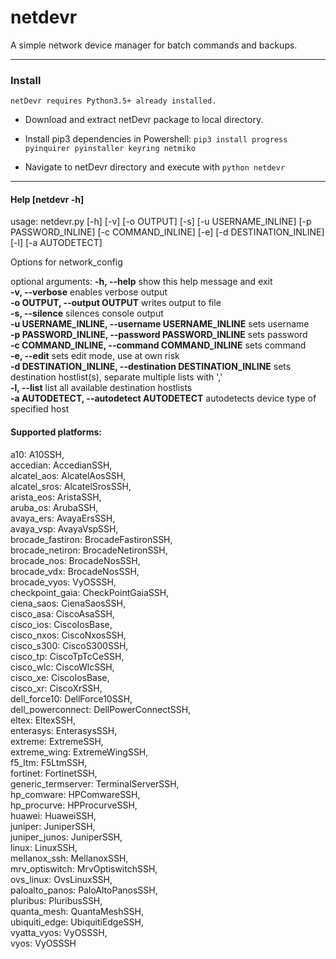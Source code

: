 # netdevr
A simple network device manager for batch commands and backups.

---

### Install
```
netDevr requires Python3.5+ already installed.
```
- Download and extract netDevr package to local directory.

- Install pip3 dependencies in Powershell: `pip3 install progress pyinquirer pyinstaller keyring netmiko`   

- Navigate to netDevr directory and execute with `python netdevr`

---
#### Help [netdevr -h]

usage: netdevr.py [-h] [-v] [-o OUTPUT] [-s] [-u USERNAME_INLINE] [-p PASSWORD_INLINE] [-c COMMAND_INLINE] [-e]
                  [-d DESTINATION_INLINE] [-l] [-a AUTODETECT]

Options for network_config

optional arguments:
  **-h, --help**            show this help message and exit     
  **-v, --verbose**         enables verbose output      
  **-o OUTPUT, --output OUTPUT**
                        writes output to file     
  **-s, --silence**         silences console output     
  **-u USERNAME_INLINE, --username USERNAME_INLINE**
                        sets username     
  **-p PASSWORD_INLINE, --password PASSWORD_INLINE**
                        sets password     
  **-c COMMAND_INLINE, --command COMMAND_INLINE**
                        sets command      
  **-e, --edit**            sets edit mode, use at own risk     
  **-d DESTINATION_INLINE, --destination DESTINATION_INLINE**
                        sets destination hostlist(s), separate multiple lists with ','      
  **-l, --list**            list all available destination hostlists      
  **-a AUTODETECT, --autodetect AUTODETECT**
                        autodetects device type of specified host     



#### Supported platforms:
a10: A10SSH,  
accedian: AccedianSSH,    
alcatel_aos: AlcatelAosSSH,   
alcatel_sros: AlcatelSrosSSH,   
arista_eos: AristaSSH,    
aruba_os: ArubaSSH,   
avaya_ers: AvayaErsSSH,   
avaya_vsp: AvayaVspSSH,   
brocade_fastiron: BrocadeFastironSSH,   
brocade_netiron: BrocadeNetironSSH,   
brocade_nos: BrocadeNosSSH,   
brocade_vdx: BrocadeNosSSH,   
brocade_vyos: VyOSSSH,    
checkpoint_gaia: CheckPointGaiaSSH,   
ciena_saos: CienaSaosSSH,   
cisco_asa: CiscoAsaSSH,   
cisco_ios: CiscoIosBase,    
cisco_nxos: CiscoNxosSSH,   
cisco_s300: CiscoS300SSH,   
cisco_tp: CiscoTpTcCeSSH,   
cisco_wlc: CiscoWlcSSH,   
cisco_xe: CiscoIosBase,   
cisco_xr: CiscoXrSSH,   
dell_force10: DellForce10SSH,   
dell_powerconnect: DellPowerConnectSSH,   
eltex: EltexSSH,    
enterasys: EnterasysSSH,    
extreme: ExtremeSSH,    
extreme_wing: ExtremeWingSSH,   
f5_ltm: F5LtmSSH,   
fortinet: FortinetSSH,    
generic_termserver: TerminalServerSSH,    
hp_comware: HPComwareSSH,   
hp_procurve: HPProcurveSSH,   
huawei: HuaweiSSH,    
juniper: JuniperSSH,    
juniper_junos: JuniperSSH,    
linux: LinuxSSH,    
mellanox_ssh: MellanoxSSH,    
mrv_optiswitch: MrvOptiswitchSSH,   
ovs_linux: OvsLinuxSSH,     
paloalto_panos: PaloAltoPanosSSH,   
pluribus: PluribusSSH,    
quanta_mesh: QuantaMeshSSH,   
ubiquiti_edge: UbiquitiEdgeSSH,   
vyatta_vyos: VyOSSSH,   
vyos: VyOSSSH   
